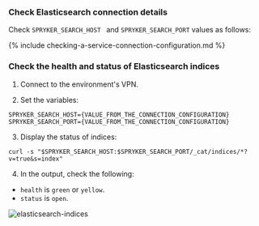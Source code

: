 ### Check Elasticsearch connection details

Check `SPRYKER_SEARCH_HOST ` and `SPRYKER_SEARCH_PORT` values as follows:

{% include checking-a-service-connection-configuration.md %}

### Check the health and status of Elasticsearch indices

1. Connect to the environment's VPN.

2. Set the variables:

```
SPRYKER_SEARCH_HOST={VALUE_FROM_THE_CONNECTION_CONFIGURATION}
SPRYKER_SEARCH_PORT={VALUE_FROM_THE_CONNECTION_CONFIGURATION}
```

3. Display the status of indices:

```
curl -s "$SPRYKER_SEARCH_HOST:$SPRYKER_SEARCH_PORT/_cat/indices/*?v=true&s=index"
```

4. In the output, check the following:

- `health` is `green` or `yellow`.
- `status` is `open`.

![elasticsearch-indices](https://spryker.s3.eu-central-1.amazonaws.com/cloud-docs/_includes/checking-elasticsearch-indices-via-a-cli.md/elasticsearch-indices.png)
